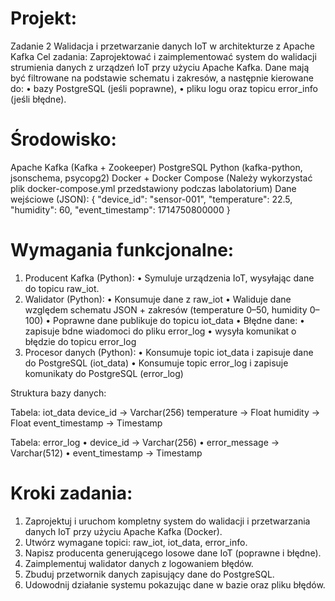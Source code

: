 # Projekt:
Zadanie 2
Walidacja i przetwarzanie danych IoT w architekturze z Apache Kafka
Cel zadania:
Zaprojektować i zaimplementować system do walidacji strumienia danych z urządzeń IoT przy użyciu
Apache Kafka.
Dane mają być filtrowane na podstawie schematu i zakresów, a następnie kierowane do:
• bazy PostgreSQL (jeśli poprawne),
• pliku logu oraz topicu error_info (jeśli błędne).

# Środowisko:
Apache Kafka (Kafka + Zookeeper)
PostgreSQL
Python (kafka-python, jsonschema, psycopg2)
Docker + Docker Compose (Należy wykorzystać plik docker-compose.yml przedstawiony
podczas labolatorium)
Dane wejściowe (JSON):
{
"device_id": "sensor-001",
"temperature": 22.5,
"humidity": 60,
"event_timestamp": 1714750800000
}

# Wymagania funkcjonalne:
1. Producent Kafka (Python):
• Symuluje urządzenia IoT, wysyłając dane do topicu raw_iot.
2. Walidator (Python):
• Konsumuje dane z raw_iot
• Waliduje dane względem schematu JSON + zakresów (temperature 0–50,
humidity 0–100)
• Poprawne dane publikuje do topicu iot_data
• Błędne dane:
• zapisuje bdne wiadomoci do pliku error_log
• wysyła komunikat o błędzie do topicu error_log
3. Procesor danych (Python):
• Konsumuje topic iot_data i zapisuje dane do PostgreSQL (iot_data)
• Konsumuje topic error_log i zapisuje komunikaty do PostgreSQL (error_log)

Struktura bazy danych:

Tabela: iot_data
device_id -> Varchar(256)
temperature -> Float
humidity -> Float
event_timestamp -> Timestamp

Tabela: error_log
• device_id -> Varchar(256)
• error_message -> Varchar(512)
• event_timestamp -> Timestamp

# Kroki zadania:
1. Zaprojektuj i uruchom kompletny system do walidacji i przetwarzania danych IoT przy użyciu
Apache Kafka (Docker).
2. Utwórz wymagane topici: raw_iot, iot_data, error_info.
3. Napisz producenta generującego losowe dane IoT (poprawne i błędne).
4. Zaimplementuj walidator danych z logowaniem błędów.
5. Zbuduj przetwornik danych zapisujący dane do PostgreSQL.
6. Udowodnij działanie systemu pokazując dane w bazie oraz pliku błędów.